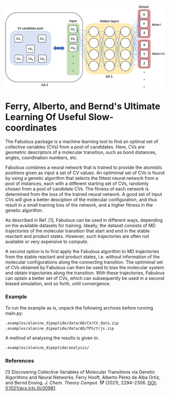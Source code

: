 ![scheme](fabulous.jpeg?raw=true)

# Ferry, Alberto, and Bernd's Ultimate Learning Of Useful Slow-coordinates

The Fabulous package is a machine learning tool to find an optimal set of collective variables (CVs) from a pool of candidates.
Here, CVs are geometric descriptors of a molecular transition, such as bond distances, angles, coordination numbers, etc.

Fabulous combines a neural network that is trained to provide the atomistic positions given as input a set of CV values. 
An optimimal set of CVs is found by using a genetic algorithm that selects the fittest neural network from a pool of instances, each with
a different starting set of CVs, randomly chosen from a pool of candidate CVs. The fitness of each network is determined from the loss 
of the trained neural network. A good set of input CVs will give a better desciption of the molecular configuration, and thus result in
a small training loss of the network, and a higher fitness in the genetic algorithm.

As described in Ref. [1], Fabulous can be used in different ways, depending on the available datasets for training.
Ideally, the dataset consists of MD trajectories of the molecular transition that start and end in the stable reactant and product states.
However, such trajectories are often not available or very expensive to compute.

A second option is to first apply the Fabulous algorithm to MD trajectories from the stable reactant and product states, i.e. without
information of the molecular configurations along the connecting transition. The optimimal set of CVs obtained by Fabulous can 
then be used to bias the molecular system and obtain trajectories along the transition. With these trajectories, Fabulous can 
optain a better set of CVs, which can subsequently be used in a second biased simulation, and so forth, until convergence.


### Example
To run the example as is, unpack the following archives before running main.py:
```bash
.examples/alanine_dipeptide/data/AD/CV/CV_data.zip
.examples/alanine_dipeptide/data/AD/TPS/trjs.zip
```


A method of analysing the results is given in:
```bash
.examples/alanine_dipeptide/analysis/
```

### References

[1] Discovering Collective Variables of Molecular Transitions via Genetic Algorithms and Neural Networks.
Ferry Hooft, Alberto Pérez de Alba Ortíz, and Bernd Ensing. _J. Chem. Theory Comput._ __17__ (2021), 2294–2306.
[DOI: 0.1021/acs.jctc.0c00981](https://doi.org/10.1021/acs.jctc.0c00981).
